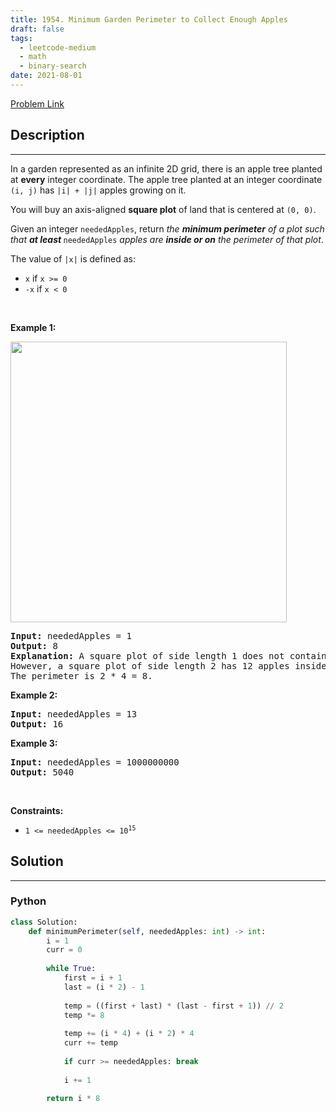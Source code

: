 ```yaml
---
title: 1954. Minimum Garden Perimeter to Collect Enough Apples
draft: false
tags: 
  - leetcode-medium
  - math
  - binary-search
date: 2021-08-01
---
```


[Problem Link](https://leetcode.com/problems/minimum-garden-perimeter-to-collect-enough-apples/)

## Description

---
<p>In a garden represented as an infinite 2D grid, there is an apple tree planted at <strong>every</strong> integer coordinate. The apple tree planted at an integer coordinate <code>(i, j)</code> has <code>|i| + |j|</code> apples growing on it.</p>

<p>You will buy an axis-aligned <strong>square plot</strong> of land that is centered at <code>(0, 0)</code>.</p>

<p>Given an integer <code>neededApples</code>, return <em>the <strong>minimum perimeter</strong> of a plot such that <strong>at least</strong></em><strong> </strong><code>neededApples</code> <em>apples are <strong>inside or on</strong> the perimeter of that plot</em>.</p>

<p>The value of <code>|x|</code> is defined as:</p>

<ul>
	<li><code>x</code> if <code>x &gt;= 0</code></li>
	<li><code>-x</code> if <code>x &lt; 0</code></li>
</ul>

<p>&nbsp;</p>
<p><strong class="example">Example 1:</strong></p>
<img alt="" src="https://assets.leetcode.com/uploads/2019/08/30/1527_example_1_2.png" style="width: 442px; height: 449px;" />
<pre>
<strong>Input:</strong> neededApples = 1
<strong>Output:</strong> 8
<strong>Explanation:</strong> A square plot of side length 1 does not contain any apples.
However, a square plot of side length 2 has 12 apples inside (as depicted in the image above).
The perimeter is 2 * 4 = 8.
</pre>

<p><strong class="example">Example 2:</strong></p>

<pre>
<strong>Input:</strong> neededApples = 13
<strong>Output:</strong> 16
</pre>

<p><strong class="example">Example 3:</strong></p>

<pre>
<strong>Input:</strong> neededApples = 1000000000
<strong>Output:</strong> 5040
</pre>

<p>&nbsp;</p>
<p><strong>Constraints:</strong></p>

<ul>
	<li><code>1 &lt;= neededApples &lt;= 10<sup>15</sup></code></li>
</ul>


## Solution

---
### Python
``` py title='minimum-garden-perimeter-to-collect-enough-apples'
class Solution:
    def minimumPerimeter(self, neededApples: int) -> int:
        i = 1
        curr = 0
        
        while True:
            first = i + 1
            last = (i * 2) - 1
            
            temp = ((first + last) * (last - first + 1)) // 2
            temp *= 8
            
            temp += (i * 4) + (i * 2) * 4
            curr += temp
            
            if curr >= neededApples: break
            
            i += 1
            
        return i * 8 
```

